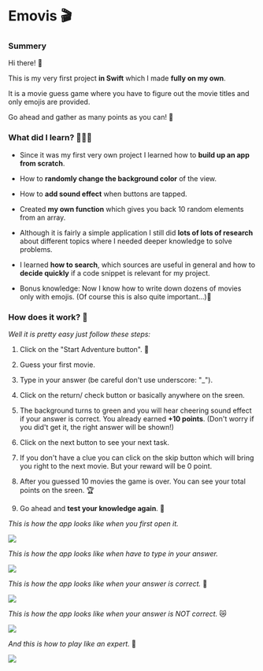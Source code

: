 # Emovis 🎬

### Summery

Hi there! 👋

This is my very first project **in Swift** which I made **fully on my own**.

It is a movie guess game where you have to figure out the movie titles and only emojis are provided. 

Go ahead and gather as many points as you can! 👀


### What did I learn? 👩🏻‍💻

- Since it was my first very own project I learned how to **build up an app from scratch**.

- How to **randomly change the background color** of the view.

- How to **add sound effect** when buttons are tapped.

- Created **my own function** which gives you back 10 random elements from an array.

- Although it is fairly a simple application I still did **lots of lots of research** about different topics where I needed deeper knowledge to solve problems. 

- I learned **how to search**, which sources are useful in general and how to **decide quickly** if a code snippet is relevant for my project. 

+ Bonus knowledge: Now I know how to write down dozens of movies only with emojis. (Of course this is also quite important...)🎉


### How does it work? 🧐

*Well it is pretty easy just follow these steps:*

1. Click on the "Start Adventure button". 🚀

2. Guess your first movie. 

3. Type in your answer (be careful don't use underscore: "_").

4. Click on the return/ check button or basically anywhere on the sreen.

5. The background turns to green and you will hear cheering sound effect if your answer is correct. You already earned **+10 points**. (Don't worry if you did't get it, the right answer will be shown!)

6. Click on the next button to see your next task.

7. If you don't have a clue you can click on the skip button which will bring you right to the next movie. But your reward will be 0 point. 

8. After you guessed 10 movies the game is over. You can see your total points on the sreen. 🏆

9. Go ahead and **test your knowledge again**. 🎯



*This is how the app looks like when you first open it.*

![](Images/Look1.png)

*This is how the app looks like when have to type in your answer.*


![](Images/Look4.png)


*This is how the app looks like when your answer is correct.* 👑

![](Images/Look2.png)


*This is how the app looks like when your answer is NOT correct.* 😿

![](Images/Look3.png)


*And this is how to play like an expert.* 💃

![](Images/Look5.png)


